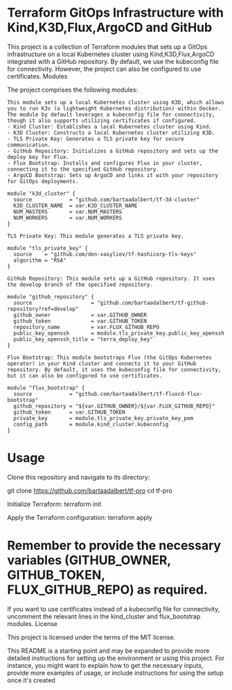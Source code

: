# Terraform GitOps Infrastructure with Kind,K3D,Flux,ArgoCD and GitHub

This project is a collection of Terraform modules that sets up a GitOps infrastructure on a local Kubernetes cluster using Kind,K3D,Flux,ArgoCD integrated with a GitHub repository. By default, we use the kubeconfig file for connectivity. However, the project can also be configured to use certificates.
Modules

The project comprises the following modules:

    This module sets up a local Kubernetes cluster using K3D, which allows you to run K3s (a lightweight Kubernetes distribution) within Docker. The module by default leverages a kubeconfig file for connectivity, though it also supports utilizing certificates if configured.
    - Kind Cluster: Establishes a local Kubernetes cluster using Kind.
    - K3D Cluster: Constructs a local Kubernetes cluster utilizing K3D.
    - TLS Private Key: Generates a TLS private key for secure communication.
    - GitHub Repository: Initializes a GitHub repository and sets up the deploy key for Flux.
    - Flux Bootstrap: Installs and configures Flux in your cluster, connecting it to the specified GitHub repository.
    - ArgoCD Bootstrap: Sets up ArgoCD and links it with your repository for GitOps deployments.

```hcl
module "k3d_cluster" {
  source            = "github.com/bartaadalbert/tf-3d-cluster"
  K3D_CLUSTER_NAME  = var.K3D_CLUSTER_NAME
  NUM_MASTERS       = var.NUM_MASTERS
  NUM_WORKERS       = var.NUM_WORKERS
}

TLS Private Key: This module generates a TLS private key.

module "tls_private_key" {
  source    = "github.com/den-vasyliev/tf-hashicorp-tls-keys"
  algorithm = "RSA"
}

GitHub Repository: This module sets up a GitHub repository. It uses the develop branch of the specified repository.

module "github_repository" {
  source                   = "github.com/bartaadalbert/tf-github-repository?ref=develop"
  github_owner             = var.GITHUB_OWNER
  github_token             = var.GITHUB_TOKEN
  repository_name          = var.FLUX_GITHUB_REPO
  public_key_openssh       = module.tls_private_key.public_key_openssh
  public_key_openssh_title = "terra_deploy_key"
}

Flux Bootstrap: This module bootstraps Flux (the GitOps Kubernetes operator) in your Kind cluster and connects it to your GitHub repository. By default, it uses the kubeconfig file for connectivity, but it can also be configured to use certificates.

module "flux_bootstrap" {
  source            = "github.com/bartaadalbert/tf-fluxcd-flux-bootstrap"
  github_repository = "${var.GITHUB_OWNER}/${var.FLUX_GITHUB_REPO}"
  github_token      = var.GITHUB_TOKEN
  private_key       = module.tls_private_key.private_key_pem
  config_path       = module.kind_cluster.kubeconfig
}
```
# Usage

Clone this repository and navigate to its directory:

git clone https://github.com/bartaadalbert/tf-pro
cd tf-pro

Initialize Terraform:
terraform init

Apply the Terraform configuration:
terraform apply

# Remember to provide the necessary variables (GITHUB_OWNER, GITHUB_TOKEN, FLUX_GITHUB_REPO) as required.

If you want to use certificates instead of a kubeconfig file for connectivity, uncomment the relevant lines in the kind_cluster and flux_bootstrap modules.
License

This project is licensed under the terms of the MIT license.

This README is a starting point and may be expanded to provide more detailed instructions for setting up the environment or using this project. For instance, you might want to explain how to get the necessary inputs, provide more examples of usage, or include instructions for using the setup once it's created
